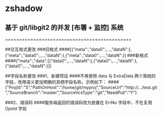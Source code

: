 # zshadow
## 基于 git/libgit2 的并发 [布署 + 监控] 系统
=============================================

##交互格式更改
###旧格式
####[{"meta":,"data0":,...,"dataN":},{"meta":,"data0":,...,"dataN":},{"meta":,"data0":,...,"dataN":}]
###新格式
####{"meta":,"data":[{"data0":,...,"dataN":},{"data0":,...,"dataN":},{"data0":,...,"dataN":}]}
    
##字段名称更改
###1、新建项目
####不再使用 data 与 ExtraData 两个笼统的字段，改用语义更加明确的具栖字段名称，示例如下：
####{"ProjId":"5","PathOnHost":"/home/git/myproj","SourceUrl":"http://.../test.git","SourceBranch":"master","SourceVcsType":"git","NeedPull":"Y"}
    
###2、错误码
####服务端返回的错误码改为放置在 ErrNo 字段中，不在复用 OpsId 字段
